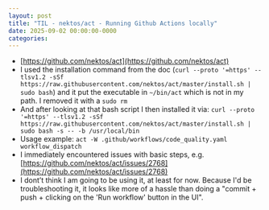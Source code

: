 ```yaml
---
layout: post
title: "TIL - nektos/act - Running Github Actions locally"
date: 2025-09-02 00:00:00-0000
categories: 
---
```


- [https://github.com/nektos/act](https://github.com/nektos/act)
- I used the installation command from the doc (`curl --proto '=https' --tlsv1.2 -sSf https://raw.githubusercontent.com/nektos/act/master/install.sh | sudo bash`) and it put the executable in `~/bin/act` which is not in my path. I removed it with a `sudo rm`
- And after looking at that bash script I then installed it via: `curl --proto '=https' --tlsv1.2 -sSf https://raw.githubusercontent.com/nektos/act/master/install.sh | sudo bash -s -- -b /usr/local/bin`
- Usage example: `act -W .github/workflows/code_quality.yaml workflow_dispatch`
- I immediately encountered issues with basic steps, e.g. [https://github.com/nektos/act/issues/2768](https://github.com/nektos/act/issues/2768)
- I dont’t think I am going to be using it, at least for now. Because I'd be troubleshooting it, it looks like more of a hassle than doing a "commit + push + clicking on the 'Run workflow' button in the UI".